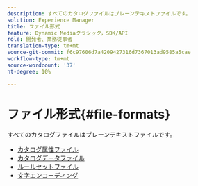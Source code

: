```yaml
---
description: すべてのカタログファイルはプレーンテキストファイルです。
solution: Experience Manager
title: ファイル形式
feature: Dynamic Mediaクラシック，SDK/API
role: 開発者、業務従事者
translation-type: tm+mt
source-git-commit: f6c97606d7a4209427316d7367013ad9585a5cae
workflow-type: tm+mt
source-wordcount: '37'
ht-degree: 10%

---
```



# ファイル形式{#file-formats}

すべてのカタログファイルはプレーンテキストファイルです。

* [カタログ属性ファイル](r-catalog-attribute-files.md)
* [カタログデータファイル](r-catalog-data-files.md)
* [ルールセットファイル](r-rule-set-files.md)
* [文字エンコーディング](r-is-cat-character-encoding.md)
